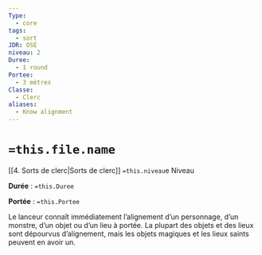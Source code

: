 ```yaml
---
Type:
  - core
tags:
  - sort
JDR: OSE
niveau: 2
Duree:
  - 1 round
Portee:
  - 3 mètres
Classe:
  - Clerc
aliases:
  - Know alignment
---
```

# `=this.file.name`  

[[4. Sorts de clerc|Sorts de clerc]] `=this.niveau`e Niveau

**Durée** : `=this.Duree`

**Portée** : `=this.Portee`

Le lanceur connaît immédiatement l’alignement d’un personnage, d’un monstre, d’un objet ou d’un lieu à portée. La plupart des objets et des lieux sont dépourvus d’alignement, mais les objets magiques et les lieux saints peuvent en avoir un.
